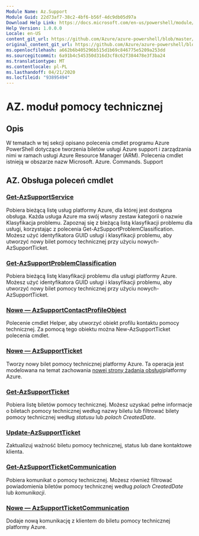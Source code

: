 ```yaml
---
Module Name: Az.Support
Module Guid: 22d73af7-38c2-4bf6-b56f-4dc9db05d97a
Download Help Link: https://docs.microsoft.com/en-us/powershell/module/az.support
Help Version: 1.0.0.0
Locale: en-US
content_git_url: https://github.com/Azure/azure-powershell/blob/master/src/Support/Support/help/Az.Support.md
original_content_git_url: https://github.com/Azure/azure-powershell/blob/master/src/Support/Support/help/Az.Support.md
ms.openlocfilehash: a662b6b405296b515d1b69c846775e5209a253dd
ms.sourcegitcommit: 6a91b4c545350d316d3cf8c62f384478e3f3ba24
ms.translationtype: MT
ms.contentlocale: pl-PL
ms.lasthandoff: 04/21/2020
ms.locfileid: "93895494"
---
```

# AZ. moduł pomocy technicznej
## Opis
W tematach w tej sekcji opisano polecenia cmdlet programu Azure PowerShell dotyczące tworzenia biletów usługi Azure support i zarządzania nimi w ramach usługi Azure Resource Manager (ARM). Polecenia cmdlet istnieją w obszarze nazw Microsoft. Azure. Commands. Support

## AZ. Obsługa poleceń cmdlet
### [Get-AzSupportService](Get-AzSupportService.md)
Pobiera bieżącą listę usług platformy Azure, dla której jest dostępna obsługa. Każda usługa Azure ma swój własny zestaw kategorii o nazwie Klasyfikacja problemu. Zapoznaj się z bieżącą listą klasyfikacji problemu dla usługi, korzystając z polecenia Get-AzSupportProblemClassification. Możesz użyć identyfikatora GUID usługi i klasyfikacji problemu, aby utworzyć nowy bilet pomocy technicznej przy użyciu nowych-AzSupportTicket.

### [Get-AzSupportProblemClassification](Get-AzSupportProblemClassification.md)
Pobiera bieżącą listę klasyfikacji problemu dla usługi platformy Azure. Możesz użyć identyfikatora GUID usługi i klasyfikacji problemu, aby utworzyć nowy bilet pomocy technicznej przy użyciu nowych-AzSupportTicket. 

### [Nowe — AzSupportContactProfileObject](New-AzSupportContactProfileObject.md)
Polecenie cmdlet Helper, aby utworzyć obiekt profilu kontaktu pomocy technicznej. Za pomocą tego obiektu można New-AzSupportTicket polecenia cmdlet.

### [Nowe — AzSupportTicket](New-AzSupportTicket.md)
Tworzy nowy bilet pomocy technicznej platformy Azure. Ta operacja jest modelowana na temat zachowania [nowej strony żądania obsługi](https://portal.azure.com/#blade/Microsoft_Azure_Support/HelpAndSupportBlade/overview)platformy Azure.

### [Get-AzSupportTicket](Get-AzSupportTicket.md)
Pobiera listę biletów pomocy technicznej. Możesz uzyskać pełne informacje o biletach pomocy technicznej według nazwy biletu lub filtrować bilety pomocy technicznej według *statusu* lub *polach CreatedDate*.

### [Update-AzSupportTicket](Update-AzSupportTicket.md)
Zaktualizuj ważność biletu pomocy technicznej, status lub dane kontaktowe klienta.

### [Get-AzSupportTicketCommunication](Get-AzSupportTicketCommunication.md)
Pobiera komunikat o pomocy technicznej. Możesz również filtrować powiadomienia biletów pomocy technicznej według *polach CreatedDate*   lub *komunikacji*. 

### [Nowe — AzSupportTicketCommunication](New-AzSupportTicketCommunication.md)
Dodaje nową komunikację z klientem do biletu pomocy technicznej platformy Azure. 




